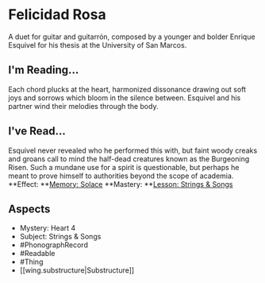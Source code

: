 # Felicidad Rosa
A duet for guitar and guitarrón, composed by a younger and bolder Enrique Esquivel for his thesis at the University of San Marcos.
## I'm Reading...
Each chord plucks at the heart, harmonized dissonance drawing out soft joys and sorrows which bloom in the silence between. Esquivel and his partner wind their melodies through the body.
## I've Read...
Esquivel never revealed who he performed this with, but faint woody creaks and groans call to mind the half-dead creatures known as the Burgeoning Risen. Such a mundane use for a spirit is questionable, but perhaps he meant to prove himself to authorities beyond the scope of academia.
**Effect: **[Memory: Solace](https://uadaf.theevilroot.xyz/rowenarium/element/mem.solace)
**Mastery: **[Lesson: Strings & Songs](https://uadaf.theevilroot.xyz/rowenarium/element/x.strings.songs)
## Aspects
- Mystery: Heart 4
- Subject: Strings & Songs
- #PhonographRecord
- #Readable
- #Thing
- [[wing.substructure|Substructure]]